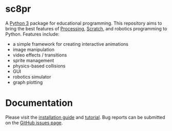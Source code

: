 # sc8pr

A [Python 3](http://www.python.org) package for educational programming. This repository aims to bring the best features of [Processing](http://www.processing.org), [Scratch](http://scratch.mit.edu), and robotics programming to Python. Features include:
* a simple framework for creating interactive animations
* image manipulation
* video effects / transitions
* sprite management
* physics-based collisions
* GUI
* robotics simulator
* graph plotting

# Documentation
Please visit the [installation guide](http://dmaccarthy.github.io/sc8pr/?show=Install) and [tutorial](http://dmaccarthy.github.io/sc8pr/?tutorial=Home). Bug reports can be submitted on the [GitHub issues page](https://github.com/dmaccarthy/sc8pr/issues). 
